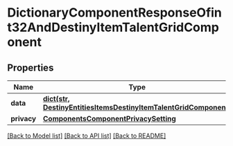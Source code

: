 # DictionaryComponentResponseOfint32AndDestinyItemTalentGridComponent

## Properties
Name | Type | Description | Notes
------------ | ------------- | ------------- | -------------
**data** | [**dict(str, DestinyEntitiesItemsDestinyItemTalentGridComponent)**](DestinyEntitiesItemsDestinyItemTalentGridComponent.md) |  | [optional] 
**privacy** | [**ComponentsComponentPrivacySetting**](ComponentsComponentPrivacySetting.md) |  | [optional] 

[[Back to Model list]](../README.md#documentation-for-models) [[Back to API list]](../README.md#documentation-for-api-endpoints) [[Back to README]](../README.md)


